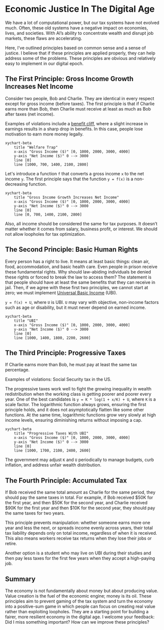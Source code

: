 # Economic Justice In The Digital Age

We have a lot of computational power, but our tax systems have not evolved much. Often, these old systems have a negative impact on economies, lives, and societies. With AI’s ability to concentrate wealth and disrupt job markets, these flaws are accelerating.

Here, I’ve outlined principles based on common sense and a sense of justice. I believe that if these principles are applied properly, they can help address some of the problems. These principles are obvious and relatively easy to implement in our digital epoch.

## The First Principle: Gross Income Growth Increases Net Income

Consider two people, Bob and Charlie. They are identical in every respect except for gross income (before taxes).
The first principle is that if Charlie earns more than Bob, then Charlie must receive at least as much as Bob after taxes (net income).

Examples of violations include a [benefit cliff](https://en.wikipedia.org/wiki/Welfare_trap), where a slight increase in earnings results in a sharp drop in benefits. In this case, people lose motivation to earn more money legally.

```mermaid
xychart-beta
    title "Welfare Trap"
    x-axis "Gross Income ($)" [0, 1000, 2000, 3000, 4000]
    y-axis "Net Income ($)" 0 --> 3000
    line [0]
    line [1000, 700, 1400, 2100, 2800]
```

Let's introduce a function `f` that converts a gross income `x` to the net income `y`.  The first principle says that the function `y = f(x)` is a non-decreasing function.

```mermaid
xychart-beta
    title "Gross Income Growth Increases Net Income"
    x-axis "Gross Income ($)" [0, 1000, 2000, 3000, 4000]
    y-axis "Net Income ($)" 0 --> 3000
    line [0]
    line [0, 700, 1400, 2100, 2800]
```

Also, all income should be considered the same for tax purposes. It doesn’t matter whether it comes from salary, business profit, or interest. We should not allow loopholes for tax optimization.

## The Second Principle: Basic Human Rights

Every person has a right to live. It means at least basic things: clean air, food, accommodation, and basic health care. Even people in prison receive these fundamental rights. Why should law-abiding individuals be denied these rights or forced to break the law to access them? The statement is that people should have at least the same benefits that they can receive in jail. Then, if we agree with these first two principles, we cannot start at zero; we must implement [Universal Basic Income](https://en.wikipedia.org/wiki/Universal_basic_income) (UBI). 

`y = f(x) + U`, where `U` is UBI. `U` may vary with objective, non-income factors such as age or disability, but it must never depend on earned income.

```mermaid
xychart-beta
    title "UBI"
    x-axis "Gross Income ($)" [0, 1000, 2000, 3000, 4000]
    y-axis "Net Income ($)" 0 --> 3000
    line [0]
    line [1000, 1400, 1800, 2200, 2600]
```

## The Third Principle: Progressive Taxes

If Charlie earns more than Bob, he must pay at least the same tax percentage.

Examples of violations: Social Security tax in the US.

The progressive taxes work well to fight the growing inequality in wealth redistribution when the working class is getting poorer and poorer every year. One of the best candidates is `y = K * log(1 + x/K) + U`, where `K` is a scale factor. The logarithmic function always grows, ensuring the first principle holds, and it does not asymptotically flatten like some other functions. At the same time, logarithmic functions grow very slowly at high income levels, ensuring diminishing returns without imposing a cap.

```mermaid
xychart-beta
    title "Progressive Taxes With UBI"
    x-axis "Gross Income ($)" [0, 1000, 2000, 3000, 4000]
    y-axis "Net Income ($)" 0 --> 3000
    line [0]
    line [1000, 1700, 2100, 2400, 2600]
```

The government may adjust `K` and `U` periodically to manage budgets, curb inflation, and address unfair wealth distribution.

## The Fourth Principle: Accumulated Tax

If Bob received the same total amount as Charlie for the same period, they should pay the same taxes in total. For example, if Bob received $50K for the first year, and then $50K for the second year, and Charlie received $90K for the first year and then $10K for the second year, they should pay the same taxes for two years.

This principle prevents manipulation: whether someone earns more one year and less the next, or spreads income evenly across years, their total tax liability depends only on total income, regardless of when it is received. This also means workers receive tax returns when they lose their jobs or retire.

Another option is a student who may live on UBI during their studies and then pay less taxes for the first few years when they accept a high-paying job.

## Summary

The economy is not fundamentally about money but about producing value. Value creation is the fuel of the economic engine; money is its oil. These principles aim to prevent gaming of the tax system and turn the economy into a positive-sum game in which people can focus on creating real value rather than exploiting loopholes. They are a starting point for building a fairer, more resilient economy in the digital age. I welcome your feedback: Did I miss something important? How can we improve these principles?
